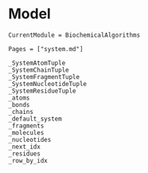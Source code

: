 # Model
```@meta
CurrentModule = BiochemicalAlgorithms
```

```@index
Pages = ["system.md"]
```

```@docs
_SystemAtomTuple
_SystemChainTuple
_SystemFragmentTuple
_SystemNucleotideTuple
_SystemResidueTuple
_atoms
_bonds
_chains
_default_system
_fragments
_molecules
_nucleotides
_next_idx
_residues
_row_by_idx
```
